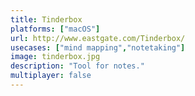 ```yaml
---
title: Tinderbox
platforms: ["macOS"]
url: http://www.eastgate.com/Tinderbox/
usecases: ["mind mapping","notetaking"]
image: tinderbox.jpg
description: "Tool for notes."
multiplayer: false
---
```


